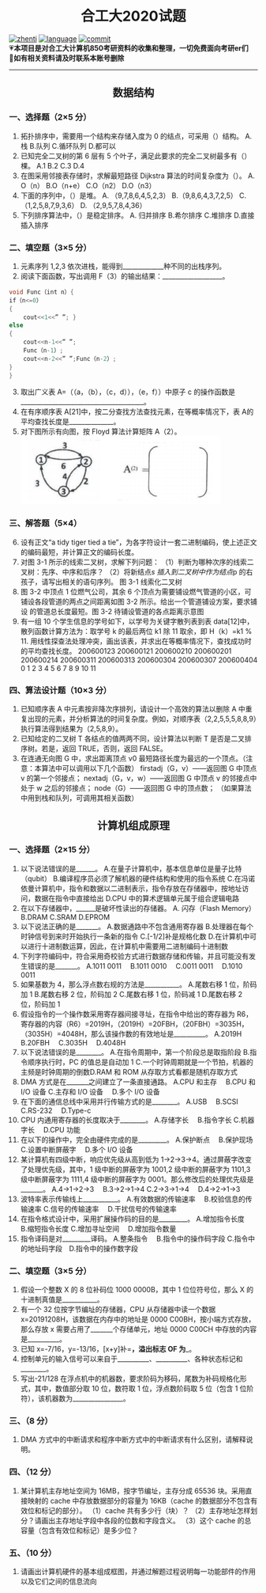 # <center>合工大2020试题</center>

[![zhenti](https://img.shields.io/badge/%E8%80%83%E7%A0%94%E7%9C%9F%E9%A2%98-850-brightgreen)](https://github.com/HFUT-cskaoyan/zhenti)
[![language](https://img.shields.io/badge/language-c%2B%2B-orange)](#language)
[![commit](https://img.shields.io/github/last-commit/HFUT-cskaoyan/zhenti)](#commit)  
:heartpulse:**本项目是对合工大计算机850考研资料的收集和整理，一切免费面向考研er们**  
:love_letter:**如有相关资料请及时联系本账号删除**
****
## <center>数据结构</center>
### 一、选择题（2×5 分）
1. 拓扑排序中，需要用一个结构来存储入度为 0 的结点，可采用（）结构。
A. 栈 B.队列 C.循环队列 D.都可以
2. 已知完全二叉树的第 6 层有 5 个叶子，满足此要求的完全二叉树最多有（）棵。
A.1 B.2 C.3 D.4
3. 在图采用邻接表存储时，求解最短路径 Dijkstra 算法的时间复杂度为（）。
A. O（n） B.O（n+e） C.O（n2） D.O（n3）
4. 下面的序列中，（）是堆。
A. （9,7,8,6,4,5,2,3） B.（9,8,6,4,3,7,2,5） C.（1,2,5,8,7,9,3,6） D. （2,9,5,7,8,4,36）
5. 下列排序算法中，（）是稳定排序。
A. 归并排序 B.希尔排序 C.堆排序 D.直接插入排序
### 二、填空题（3×5 分）
1. 元素序列 1,2,3 依次进栈，能得到_____________种不同的出栈序列。
2. 阅读下面函数，写出调用 F（3）的输出结果：___________________。 
```c++
void Func（int n）{
if（n<=0）
{ 
    cout<<1<<” ”; }
else
{
    cout<<n-1<<” ”;
    Func（n-1）;
    cout<<n-2<<” ”;Func（n-2）;
}
}
```
3. 取出广义表 A=（（a，（b），（c，d）），（e，f））中原子 c 的操作函数是_______________________________________。
4. 在有序顺序表 A[21]中，按二分查找方法查找元素，在等概率情况下，表 A的平均查找长度是______________。
5. 对下图所示有向图，按 Floyd 算法计算矩阵 A（2）。 
![img1](../img/2020-1.png)
### 三、解答题（5×4）
6. 设有正文“a tidy tiger tied a tie”，为各字符设计一套二进制编码，使上述正文的编码最短，并计算正文的编码长度。
7. 对图 3-1 所示的线索二叉树，求解下列问题：
（1）判断为哪种次序的线索二叉树：先序、中序和后序？
（2）将新结点*s 插入到二叉树中作为结点*p 的右孩子，请写出相关的语句序列。
图 3-1 线索化二叉树
8. 图 3-2 中顶点 1 位燃气公司，其余 6 个顶点为需要铺设燃气管道的小区，可
铺设各段管道的两点之间距离如图 3-2 所示。给出一个管道铺设方案，要求铺设
的管道总长度最短。图 3-2 待铺设管道的各点距离示意图
9. 有一组 10 个学生信息的学号如下，以学号为关键字散列表到表 data[12]中，散列函数计算方法为：取学号 k 的最后两位 k1 除 11 取余，即 H（k）=k1 % 11. 用线性探查法处理冲突，画出该表，并求出在等概率情况下，查找成功时的平均查找长度。
200600123 200600121 200600210 200600201 200600214
200600311 200600313 200600304 200600307 200600404
0 1 2 3 4 5 6 7 8 9 10 11
### 四、算法设计题（10×3 分）
1. 已知顺序表 A 中元素按非降次序排列，请设计一个高效的算法以删除 A 中重复出现的元素，并分析算法的时间复杂度。例如，对顺序表（2,2,5,5,5,8,8,9）执行算法得到结果为（2,5,8,9）。
2. 已知给定的二叉树 T 各结点的值两两不同，设计算法以判断 T 是否是二叉排序树。若是，返回 TRUE，否则，返回 FALSE。
3. 在连通无向图 G 中，求出距离顶点 v0 最短路径长度为最远的一个顶点。（注意：本算法中可以调用以下几个函数）
firstadj（G，v）——返回图 G 中顶点 v 的第一个邻接点；
nextadj（G，v，w）——返回图 G 中顶点 v 的邻接点中处于 w 之后的邻接点；
node（G）——返回图 G 中的顶点数；
（如果算法中用到栈和队列，可调用其相关函数）
## <center>计算机组成原理</center>
### 一、选择题（2×15 分）
1. 以下说法错误的是______。
A.在量子计算机中，基本信息单位是量子比特（qubit）
B.编译程序员必须了解机器的硬件结构和使用的指令系统
C.在冯诺依曼计算机中，指令和数据以二进制表示，指令存放在存储器中，按地址访问，数据在指令中直接给出
D.CPU 中的算术逻辑单元属于组合逻辑电路
2. 在以下存储器中，______是破坏性读出的存储器。
A. 闪存（Flash Memory） B.DRAM C.SRAM D.EPROM
3. 以下说法正确的是_______。
A.数据通路中不包含通用寄存器
B.处理器在每个时钟信号到来时开始执行一条新的指令
C.[-1/2]补是规格化数
D.在计算机中可以进行十进制数运算，因此，在计算机中需要用二进制编码十进制数
4. 下列字符编码中，符合采用奇校验方式进行数据存储和传输，并且可能没有发
生错误的是_______。
A.1011 0011 &emsp;B.1011 0010 &emsp;C.0011 0011 &emsp;D.1010 0011
5. 如果基数为 4，那么浮点数右规的方法是___________。
A.尾数右移 1 位，阶码加 1
B.尾数右移 2 位，阶码加 2
C.尾数右移 1 位，阶码减 1
D.尾数右移 2 位，阶码加 1
6. 假设指令的一个操作数采用寄存器间接寻址，在指令中给出的寄存器为 R6，寄存器的内容（R6）=2019H，（2019H）=20FBH，（20FBH）=3035H，（3035H）=4048H，那么该操作数的有效地址是__________。
A.2019H &emsp;B.20FBH &emsp;C.3035H&emsp; D.4048H
7. 以下说法错误的是________。
A.在指令周期中，第一个阶段总是取指阶段
B.指令顺序执行时，PC 的值总是自动加 1
C.一个时钟周期就是一个节拍，机器的主频是时钟周期的倒数D.RAM 和 ROM 从存取方式看都是随机存取方式
8. DMA 方式是在_______之间建立了一条直接通路。
A.CPU 和主存&emsp; B.CPU 和 I/O 设备
C.主存和 I/O 设备&emsp; D.多个 I/O 设备
9. 在下面的通信总线中采用并行传输方式的是________。
A.USB &emsp;B.SCSI&emsp; C.RS-232&emsp; D.Type-c
10. CPU 内通用寄存器的长度取决于________。
A.存储字长 &emsp;B.指令字长
C.机器字长&emsp; D.CPU 功能
11. 在以下的操作中，完全由硬件完成的是_________。
A.保护断点&emsp; B.保护现场
C.设置中断屏蔽字&emsp; D.多个 I/O 设备
12. 某计算机有四级中断，响应优先级从高到低为 1->2->3->4。通过屏蔽字改变了处理优先级，其中，1 级中断的屏蔽字为 1001,2 级中断的屏蔽字为 1101,3 级中断屏蔽字为 1111,4 级中断的屏蔽字为 0001。那么修改后的处理优先级是_______。
A.4->1->2->3 &emsp;B.3->2->1->4
C.2->3->1->4&emsp; D.4->2->1->3
13. 波特率表示传输线上___________。
A.有效数据的传输速率&emsp; B.校验信息的传输速率
C.信号的传输速率 &emsp;D.干扰信号的传输速率
14. 在指令格式设计中，采用扩展操作码的目的是_________。
A.增加指令长度&emsp; B.缩短指令长度
C.增加寻址空间 &emsp;D.增加指令数量
15. 指令译码是对_________译码。
A.整条指令&emsp; B.指令中的操作码字段
C.指令中的地址码字段&emsp;D.指令中的操作数字段
### 二、填空题（3×5 分）
1. 假设一个整数 X 的 8 位补码位 1000 0000B，其中 1 位位符号位，那么 X 的十进制真值是___________。
2. 有一个 32 位按字节编址的存储器，CPU 从存储器中读一个数据 x=20191208H，该数据在内存中的地址是 0000 C00BH，按小端方式存放，那么存放 x 需要占用了_______个存储单元，地址 0000 C00CH 中存放的内容是__________。
3. 已知 x=-7/16，y=-13/16，[x+y]补=________，溢出标志 OF 为_________。
4. 控制单元的输入信号可以来自于__________、__________、各种状态标记和________。
5. 写出-21/128 在浮点机中的机器数，要求阶码为移码，尾数为补码规格化形式，其中，数值部分取 10 位，数符取 1 位，浮点数阶码取 5 位（包含 1 位阶符），该机器数为________________。
### 三、（8 分）
1. DMA 方式中的中断请求和程序中断方式中的中断请求有什么区别，请解释说明。
### 四、（12 分）
1. 某计算机主存地址空间为 16MB，按字节编址，主存分成 65536 块。采用直接映射的 cache 中存放数据部分的容量为 16KB（cache 的数据部分不包含有效位和标记的部分）。
（1）cache 共有多少行（块）？
（2）主存地址怎样划分？请画出主存地址字段中各段的位数和字段含义。
（3）这个 cache 的总容量（包含有效位和标记）是多少位？
###  五、（10 分）
1. 请画出计算机硬件的基本组成框图，并通过解题过程说明每一功能部件的作用以及它们之间的信息流向